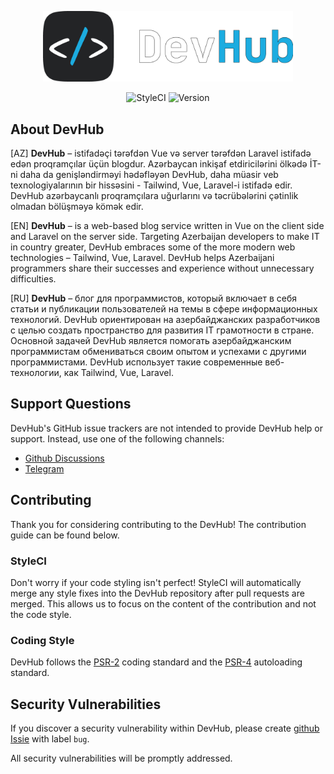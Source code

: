 <p align="center">
<img src="public/images/DevHub_Chrome_Full_Logo.png" width="400">
</p>

<p align="center">
    <img src="https://github.styleci.io/repos/229919912/shield?style=flat" alt="StyleCI">
    <img src="https://img.shields.io/github/v/release/hose1021/DevHub" alt="Version">
</p>

## About DevHub

[AZ] **DevHub** – istifadəçi tərəfdən Vue və server tərəfdən Laravel istifadə edən proqramçılar üçün blogdur. Azərbaycan
  inkişaf etdiricilərini ölkədə İT-ni daha da genişləndirməyi hədəfləyən DevHub, daha müasir veb texnologiyalarının bir
  hissəsini - Tailwind, Vue, Laravel-i istifadə edir. DevHub azərbaycanlı proqramçılara uğurlarını və təcrübələrini çətinlik olmadan bölüşməyə kömək edir.


[EN] **DevHub** – is a web-based blog service written in Vue on the client side and Laravel on the server side. Targeting
  Azerbaijan developers to make IT in country greater, DevHub embraces some of the more modern web technologies –
  Tailwind, Vue, Laravel. DevHub helps Azerbaijani programmers share their successes and experience without unnecessary
  difficulties.


[RU] **DevHub** – блог для программистов, который включает в себя статьи и публикации пользователей на темы в сфере информационных технологий.
DevHub ориентирован на азербайджанских разработчиков с целью создать пространство для развития IT грамотности в стране.
Основной задачей DevHub является помогать азербайджанским программистам обмениваться своим опытом и успехами с другими программистами. 
DevHub использует такие современные веб-технологии, как Tailwind, Vue, Laravel.

## Support Questions

DevHub's GitHub issue trackers are not intended to provide DevHub help or support. Instead, use one of the following
channels:

* [Github Discussions](https://github.com/hose1021/DevHub/discussions)
* [Telegram](https://t.me/devhub_chat)

## Contributing

Thank you for considering contributing to the DevHub! The contribution guide can be found below.

### StyleCI

Don't worry if your code styling isn't perfect! StyleCI will automatically merge any style fixes into the DevHub
repository after pull requests are merged. This allows us to focus on the content of the contribution and not the code
style.

### Coding Style

DevHub follows the [PSR-2](https://github.com/php-fig/fig-standards/blob/master/accepted/PSR-2-coding-style-guide.md)
coding standard and the [PSR-4](https://github.com/php-fig/fig-standards/blob/master/accepted/PSR-4-autoloader.md)
autoloading standard.

## Security Vulnerabilities

If you discover a security vulnerability within DevHub, please
create [github Issie](https://github.com/hose1021/DevHub/issues) with label `bug`.

All security vulnerabilities will be promptly addressed.
